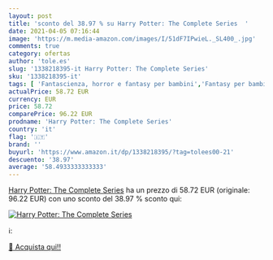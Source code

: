```yaml
---
layout: post
title: 'sconto del 38.97 % su Harry Potter: The Complete Series  '
date: 2021-04-05 07:16:44
image: 'https://m.media-amazon.com/images/I/51dF7IPwieL._SL400_.jpg'
comments: true
category: ofertas
author: 'tole.es'
slug: '1338218395-it Harry Potter: The Complete Series'
sku: '1338218395-it'
tags: [ 'Fantascienza, horror e fantasy per bambini','Fantasy per bambini','Letteratura e narrativa per bambini','Libri','Libri per bambini','Libri sulla cristianità per bambini','Narrativa cristiana per bambini','Narrativa religiosa bambini','Narrativa sulla crescita per bambini','Narrativa sullamicizia per bambini','Religione per bambini', ]
actualPrice: 58.72 EUR
currency: EUR
price: 58.72
comparePrice: 96.22 EUR
prodname: 'Harry Potter: The Complete Series'
country: 'it'
flag: '🇮🇹'
brand: ''
buyurl: 'https://www.amazon.it/dp/1338218395/?tag=tolees00-21'
descuento: '38.97'
average: '58.4933333333333'
---
```


[Harry Potter: The Complete Series](https://www.amazon.it/dp/1338218395/?tag=tolees00-21) ha un prezzo di 58.72 EUR (originale: 96.22 EUR) con uno sconto del 38.97 % sconto qui:

[![Harry Potter: The Complete Series](https://m.media-amazon.com/images/I/51dF7IPwieL._SL400_.jpg)](https://www.amazon.it/dp/1338218395/?tag=tolees00-21)

ℹ️:


[🛒 Acquista qui!!](https://www.amazon.it/dp/1338218395/?tag=tolees00-21)
